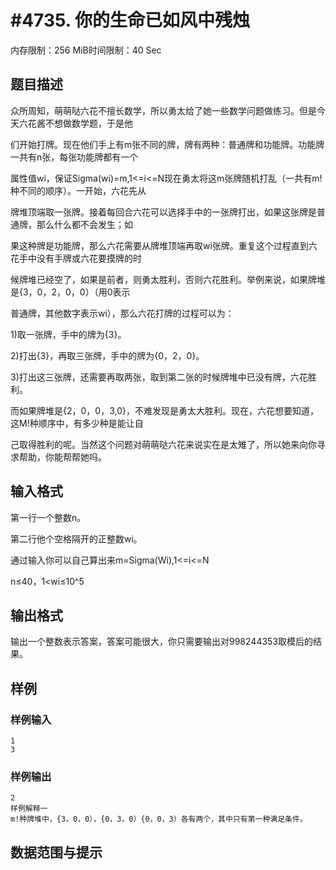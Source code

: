 # #4735. 你的生命已如风中残烛

内存限制：256 MiB时间限制：40 Sec

## 题目描述

众所周知，萌萌哒六花不擅长数学，所以勇太给了她一些数学问题做练习。但是今天六花酱不想做数学题，于是他

们开始打牌。现在他们手上有m张不同的牌，牌有两种：普通牌和功能牌。功能牌一共有n张，每张功能牌都有一个

属性值wi，保证Sigma(wi)=m,1<=i<=N现在勇太将这m张牌随机打乱（一共有m!种不同的顺序）。一开始，六花先从

牌堆顶端取一张牌。接着每回合六花可以选择手中的一张牌打出，如果这张牌是普通牌，那么什么都不会发生；如

果这种牌是功能牌，那么六花需要从牌堆顶端再取wi张牌。重复这个过程直到六花手中没有手牌或六花要摸牌的时

候牌堆已经空了，如果是前者，则勇太胜利，否则六花胜利。举例来说，如果牌堆是{3，0，2，0，0）（用0表示

普通牌，其他数字表示wi），那么六花打牌的过程可以为：

1)取一张牌，手中的牌为{3}。

2)打出{3}，再取三张牌，手中的牌为{0，2，0}。

3)打出这三张牌，还需要再取两张，取到第二张的时候牌堆中已没有牌，六花胜利。

而如果牌堆是{2，0，0，3,0}，不难发现是勇太大胜利。现在，六花想要知道，这M!种顺序中，有多少种是能让自

己取得胜利的呢。当然这个问题对萌萌哒六花来说实在是太雉了，所以她来向你寻求帮助，你能帮帮她吗。

## 输入格式

第一行一个整数n。

第二行他个空格隔开的正整数wi。

通过输入你可以自己算出来m=Sigma(Wi),1<=i<=N

n&le;40，1<wi&le;10^5

## 输出格式

输出一个整数表示答案，答案可能很大，你只需要输出对998244353取模后的结果。

## 样例

### 样例输入

    
    1
    3
    

### 样例输出

    
    2
    样例解释一
    m!种牌堆中，{3，0，0），{0，3，0）{0，0，3）各有两个，其中只有第一种满足条件。
    

## 数据范围与提示
